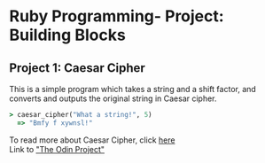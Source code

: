 # Ruby Programming- Project: Building Blocks

## Project 1: Caesar Cipher

This is a simple program which takes a string and a shift factor, and converts and outputs the original string in Caesar cipher.

```Ruby
> caesar_cipher("What a string!", 5)
  => "Bmfy f xywnsl!"
```

To read more about Caesar Cipher, click [here](https://en.wikipedia.org/wiki/Caesar_cipher) <br/>
Link to ["The Odin Project"](https://www.theodinproject.com/courses/ruby-programming/lessons/building-blocks)


